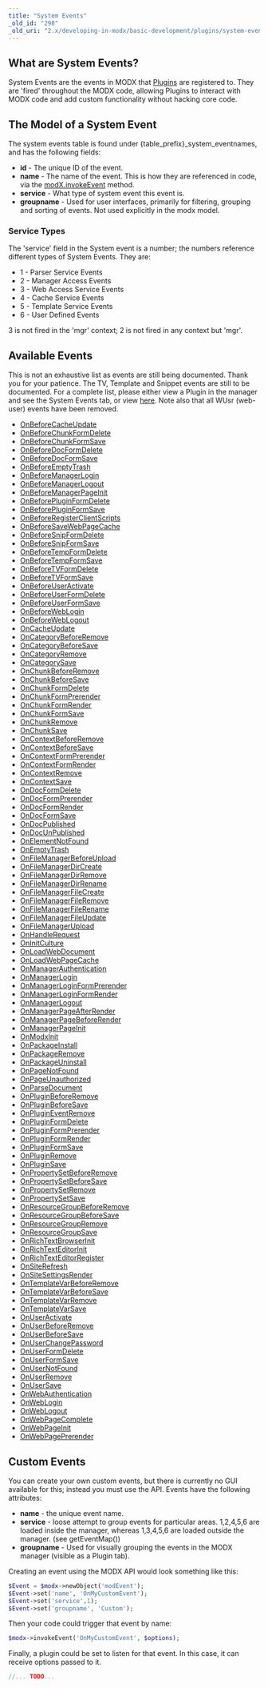 ```yaml
---
title: "System Events"
_old_id: "298"
_old_uri: "2.x/developing-in-modx/basic-development/plugins/system-events/"
---
```


## What are System Events?

System Events are the events in MODX that [Plugins](extending-modx/plugins "Plugins") are registered to. They are 'fired' throughout the MODX code, allowing Plugins to interact with MODX code and add custom functionality without hacking core code.

## The Model of a System Event

The system events table is found under {table\_prefix}\_system\_eventnames, and has the following fields:

- **id** - The unique ID of the event.
- **name** - The name of the event. This is how they are referenced in code, via the [modX.invokeEvent](extending-modx/modx-class/reference/modx.invokeevent "modX.invokeEvent") method.
- **service** - What type of system event this event is.
- **groupname** - Used for user interfaces, primarily for filtering, grouping and sorting of events. Not used explicitly in the modx model.

### Service Types

The 'service' field in the System event is a number; the numbers reference different types of System Events. They are:

- 1 - Parser Service Events
- 2 - Manager Access Events
- 3 - Web Access Service Events
- 4 - Cache Service Events
- 5 - Template Service Events
- 6 - User Defined Events

3 is not fired in the 'mgr' context; 2 is not fired in any context but 'mgr'.

## Available Events

This is not an exhaustive list as events are still being documented. Thank you for your patience. The TV, Template and Snippet events are still to be documented. For a complete list, please either view a Plugin in the manager and see the System Events tab, or view [here](https://github.com/modxcms/revolution/blob/develop/_build/data/transport.core.events.php). Note also that all WUsr (web-user) events have been removed.

- [OnBeforeCacheUpdate](extending-modx/plugins/system-events/onbeforecacheupdate)
- [OnBeforeChunkFormDelete](extending-modx/plugins/system-events/onbeforechunkformdelete)
- [OnBeforeChunkFormSave](extending-modx/plugins/system-events/onbeforechunkformsave)
- [OnBeforeDocFormDelete](extending-modx/plugins/system-events/onbeforedocformdelete)
- [OnBeforeDocFormSave](extending-modx/plugins/system-events/onbeforedocformsave)
- [OnBeforeEmptyTrash](extending-modx/plugins/system-events/onbeforeemptytrash)
- [OnBeforeManagerLogin](extending-modx/plugins/system-events/onbeforemanagerlogin)
- [OnBeforeManagerLogout](extending-modx/plugins/system-events/onbeforemanagerlogout)
- [OnBeforeManagerPageInit](extending-modx/plugins/system-events/onbeforemanagerpageinit)
- [OnBeforePluginFormDelete](extending-modx/plugins/system-events/onbeforepluginformdelete)
- [OnBeforePluginFormSave](extending-modx/plugins/system-events/onbeforepluginformsave)
- [OnBeforeRegisterClientScripts](extending-modx/plugins/system-events/onbeforeregisterclientscripts)
- [OnBeforeSaveWebPageCache](extending-modx/plugins/system-events/onbeforesavewebpagecache)
- [OnBeforeSnipFormDelete](extending-modx/plugins/system-events/onbeforesnipformdelete)
- [OnBeforeSnipFormSave](extending-modx/plugins/system-events/onbeforesnipformsave)
- [OnBeforeTempFormDelete](extending-modx/plugins/system-events/onbeforetempformdelete)
- [OnBeforeTempFormSave](extending-modx/plugins/system-events/onbeforetempformsave)
- [OnBeforeTVFormDelete](extending-modx/plugins/system-events/onbeforetvformdelete)
- [OnBeforeTVFormSave](extending-modx/plugins/system-events/onbeforetvformsave)
- [OnBeforeUserActivate](extending-modx/plugins/system-events/onbeforeuseractivate)
- [OnBeforeUserFormDelete](extending-modx/plugins/system-events/onbeforeuserformdelete)
- [OnBeforeUserFormSave](extending-modx/plugins/system-events/onbeforeuserformsave)
- [OnBeforeWebLogin](extending-modx/plugins/system-events/onbeforeweblogin)
- [OnBeforeWebLogout](extending-modx/plugins/system-events/onbeforeweblogout)
- [OnCacheUpdate](extending-modx/plugins/system-events/oncacheupdate)
- [OnCategoryBeforeRemove](extending-modx/plugins/system-events/oncategorybeforeremove)
- [OnCategoryBeforeSave](extending-modx/plugins/system-events/oncategorybeforesave)
- [OnCategoryRemove](extending-modx/plugins/system-events/oncategoryremove)
- [OnCategorySave](extending-modx/plugins/system-events/oncategorysave)
- [OnChunkBeforeRemove](extending-modx/plugins/system-events/onchunkbeforeremove)
- [OnChunkBeforeSave](extending-modx/plugins/system-events/onchunkbeforesave)
- [OnChunkFormDelete](extending-modx/plugins/system-events/onchunkformdelete)
- [OnChunkFormPrerender](extending-modx/plugins/system-events/onchunkformprerender)
- [OnChunkFormRender](extending-modx/plugins/system-events/onchunkformrender)
- [OnChunkFormSave](extending-modx/plugins/system-events/onchunkformsave)
- [OnChunkRemove](extending-modx/plugins/system-events/onchunkremove)
- [OnChunkSave](extending-modx/plugins/system-events/onchunksave)
- [OnContextBeforeRemove](extending-modx/plugins/system-events/oncontextbeforeremove)
- [OnContextBeforeSave](extending-modx/plugins/system-events/oncontextbeforesave)
- [OnContextFormPrerender](extending-modx/plugins/system-events/oncontextformprerender)
- [OnContextFormRender](extending-modx/plugins/system-events/oncontextformrender)
- [OnContextRemove](extending-modx/plugins/system-events/oncontextremove)
- [OnContextSave](extending-modx/plugins/system-events/oncontextsave)
- [OnDocFormDelete](extending-modx/plugins/system-events/ondocformdelete)
- [OnDocFormPrerender](extending-modx/plugins/system-events/ondocformprerender)
- [OnDocFormRender](extending-modx/plugins/system-events/ondocformrender)
- [OnDocFormSave](extending-modx/plugins/system-events/ondocformsave)
- [OnDocPublished](extending-modx/plugins/system-events/ondocpublished)
- [OnDocUnPublished](extending-modx/plugins/system-events/ondocunpublished)
- [OnElementNotFound](extending-modx/plugins/system-events/onelementnotfound)
- [OnEmptyTrash](extending-modx/plugins/system-events/onemptytrash)
- [OnFileManagerBeforeUpload](extending-modx/plugins/system-events/onfilemanagerbeforeupload)
- [OnFileManagerDirCreate](extending-modx/plugins/system-events/onfilemanagerdircreate)
- [OnFileManagerDirRemove](extending-modx/plugins/system-events/onfilemanagerdirremove)
- [OnFileManagerDirRename](extending-modx/plugins/system-events/onfilemanagerdirrename)
- [OnFileManagerFileCreate](extending-modx/plugins/system-events/onfilemanagerfilecreate)
- [OnFileManagerFileRemove](extending-modx/plugins/system-events/onfilemanagerfileremove)
- [OnFileManagerFileRename](extending-modx/plugins/system-events/onfilemanagerfilerename)
- [OnFileManagerFileUpdate](extending-modx/plugins/system-events/onfilemanagerfileupdate)
- [OnFileManagerUpload](extending-modx/plugins/system-events/onfilemanagerupload)
- [OnHandleRequest](extending-modx/plugins/system-events/onhandlerequest)
- [OnInitCulture](extending-modx/plugins/system-events/oninitculture)
- [OnLoadWebDocument](extending-modx/plugins/system-events/onloadwebdocument)
- [OnLoadWebPageCache](extending-modx/plugins/system-events/onloadwebpagecache)
- [OnManagerAuthentication](extending-modx/plugins/system-events/onmanagerauthentication)
- [OnManagerLogin](extending-modx/plugins/system-events/onmanagerlogin)
- [OnManagerLoginFormPrerender](extending-modx/plugins/system-events/onmanagerloginformprerender)
- [OnManagerLoginFormRender](extending-modx/plugins/system-events/onmanagerloginformrender)
- [OnManagerLogout](extending-modx/plugins/system-events/onmanagerlogout)
- [OnManagerPageAfterRender](extending-modx/plugins/system-events/onmanagerpageafterrender)
- [OnManagerPageBeforeRender](extending-modx/plugins/system-events/onmanagerpagebeforerender)
- [OnManagerPageInit](extending-modx/plugins/system-events/onmanagerpageinit)
- [OnModxInit](extending-modx/plugins/system-events/onmodxinit)
- [OnPackageInstall](extending-modx/plugins/system-events/onpackageinstall)
- [OnPackageRemove](extending-modx/plugins/system-events/onpackageremove)
- [OnPackageUninstall](extending-modx/plugins/system-events/onpackageuninstall)
- [OnPageNotFound](extending-modx/plugins/system-events/onpagenotfound)
- [OnPageUnauthorized](extending-modx/plugins/system-events/onpageunauthorized)
- [OnParseDocument](extending-modx/plugins/system-events/onparsedocument)
- [OnPluginBeforeRemove](extending-modx/plugins/system-events/onpluginbeforeremove)
- [OnPluginBeforeSave](extending-modx/plugins/system-events/onpluginbeforesave)
- [OnPluginEventRemove](extending-modx/plugins/system-events/onplugineventremove)
- [OnPluginFormDelete](extending-modx/plugins/system-events/onpluginformdelete)
- [OnPluginFormPrerender](extending-modx/plugins/system-events/onpluginformprerender)
- [OnPluginFormRender](extending-modx/plugins/system-events/onpluginformrender)
- [OnPluginFormSave](extending-modx/plugins/system-events/onpluginformsave)
- [OnPluginRemove](extending-modx/plugins/system-events/onpluginremove)
- [OnPluginSave](extending-modx/plugins/system-events/onpluginsave)
- [OnPropertySetBeforeRemove](extending-modx/plugins/system-events/onpropertysetbeforeremove)
- [OnPropertySetBeforeSave](extending-modx/plugins/system-events/onpropertysetbeforesave)
- [OnPropertySetRemove](extending-modx/plugins/system-events/onpropertysetremove)
- [OnPropertySetSave](extending-modx/plugins/system-events/onpropertysetsave)
- [OnResourceGroupBeforeRemove](extending-modx/plugins/system-events/onresourcegroupbeforeremove)
- [OnResourceGroupBeforeSave](extending-modx/plugins/system-events/onresourcegroupbeforesave)
- [OnResourceGroupRemove](extending-modx/plugins/system-events/onresourcegroupremove)
- [OnResourceGroupSave](extending-modx/plugins/system-events/onresourcegroupsave)
- [OnRichTextBrowserInit](extending-modx/plugins/system-events/onrichtextbrowserinit)
- [OnRichTextEditorInit](extending-modx/plugins/system-events/onrichtexteditorinit)
- [OnRichTextEditorRegister](extending-modx/plugins/system-events/onrichtexteditorregister)
- [OnSiteRefresh](extending-modx/plugins/system-events/onsiterefresh)
- [OnSiteSettingsRender](extending-modx/plugins/system-events/onsitesettingsrender)
- [OnTemplateVarBeforeRemove](extending-modx/plugins/system-events/ontemplatevarbeforeremove)
- [OnTemplateVarBeforeSave](extending-modx/plugins/system-events/ontemplatevarbeforesave)
- [OnTemplateVarRemove](extending-modx/plugins/system-events/ontemplatevarremove)
- [OnTemplateVarSave](extending-modx/plugins/system-events/ontemplatevarsave)
- [OnUserActivate](extending-modx/plugins/system-events/onuseractivate)
- [OnUserBeforeRemove](extending-modx/plugins/system-events/onuserbeforeremove)
- [OnUserBeforeSave](extending-modx/plugins/system-events/onuserbeforesave)
- [OnUserChangePassword](extending-modx/plugins/system-events/onuserchangepassword)
- [OnUserFormDelete](extending-modx/plugins/system-events/onuserformdelete)
- [OnUserFormSave](extending-modx/plugins/system-events/onuserformsave)
- [OnUserNotFound](extending-modx/plugins/system-events/onusernotfound)
- [OnUserRemove](extending-modx/plugins/system-events/onuserremove)
- [OnUserSave](extending-modx/plugins/system-events/onusersave)
- [OnWebAuthentication](extending-modx/plugins/system-events/onwebauthentication)
- [OnWebLogin](extending-modx/plugins/system-events/onweblogin)
- [OnWebLogout](extending-modx/plugins/system-events/onweblogout)
- [OnWebPageComplete](extending-modx/plugins/system-events/onwebpagecomplete)
- [OnWebPageInit](extending-modx/plugins/system-events/onwebpageinit)
- [OnWebPagePrerender](extending-modx/plugins/system-events/onwebpageprerender)

## Custom Events

 You can create your own custom events, but there is currently no GUI available for this; instead you must use the API. Events have the following attributes:

- **name** - the unique event name.
- **service** - loose attempt to group events for particular areas. 1,2,4,5,6 are loaded inside the manager, whereas 1,3,4,5,6 are loaded outside the manager. (see getEventMap())
- **groupname** - Used for visually grouping the events in the MODX manager (visible as a Plugin tab).

 Creating an event using the MODX API would look something like this:

``` php
$Event = $modx->newObject('modEvent');
$Event->set('name', 'OnMyCustomEvent');
$Event->set('service',1);
$Event->set('groupname', 'Custom');
```

 Then your code could trigger that event by name:

``` php
$modx->invokeEvent('OnMyCustomEvent', $options);
```

 Finally, a plugin could be set to listen for that event. In this case, it can receive options passed to it.

``` php
//... TODO...
```
